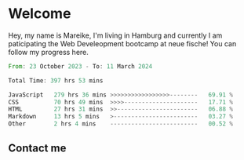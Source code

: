 # Welcome

Hey, my name is Mareike, I'm living in Hamburg and currently I am paticipating the Web Develeopment bootcamp at neue fische!
You can follow my progress here.

<!--START_SECTION:waka-->

```rust
From: 23 October 2023 - To: 11 March 2024

Total Time: 397 hrs 53 mins

JavaScript   279 hrs 36 mins >>>>>>>>>>>>>>>>>--------   69.91 %
CSS          70 hrs 49 mins  >>>>---------------------   17.71 %
HTML         27 hrs 31 mins  >>-----------------------   06.88 %
Markdown     13 hrs 5 mins   >------------------------   03.27 %
Other        2 hrs 4 mins    -------------------------   00.52 %
```

<!--END_SECTION:waka-->

## Contact me



